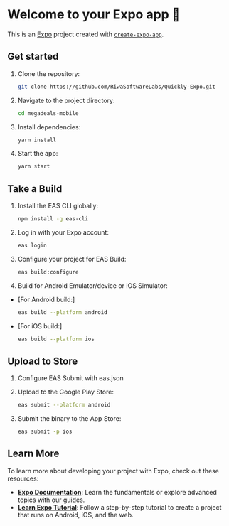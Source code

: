 # Welcome to your Expo app 👋

This is an [Expo](https://expo.dev) project created with [`create-expo-app`](https://www.npmjs.com/package/create-expo-app).

## Get started

1. Clone the repository:

   ```bash
   git clone https://github.com/RiwaSoftwareLabs/Quickly-Expo.git
   ```

2. Navigate to the project directory:

   ```bash
   cd megadeals-mobile
   ```

3. Install dependencies:

   ```bash
   yarn install
   ```

4. Start the app:

   ```bash
   yarn start
   ```

## Take a Build

1. Install the EAS CLI globally:

   ```bash
   npm install -g eas-cli
   ```

2. Log in with your Expo account:

   ```bash
   eas login
   ```

3. Configure your project for EAS Build:

   ```bash
   eas build:configure
   ```

4. Build for Android Emulator/device or iOS Simulator:

- [For Android build:]

  ```bash
  eas build --platform android
  ```

- [For iOS build:]

  ```bash
  eas build --platform ios
  ```

## Upload to Store

1. Configure EAS Submit with eas.json

2. Upload to the Google Play Store:

   ```bash
   eas submit --platform android
   ```

3. Submit the binary to the App Store:

   ```bash
   eas submit -p ios
   ```

## Learn More

To learn more about developing your project with Expo, check out these resources:

- **[Expo Documentation](https://docs.expo.dev/)**: Learn the fundamentals or explore advanced topics with our guides.
- **[Learn Expo Tutorial](https://docs.expo.dev/tutorial/introduction/)**: Follow a step-by-step tutorial to create a project that runs on Android, iOS, and the web.
